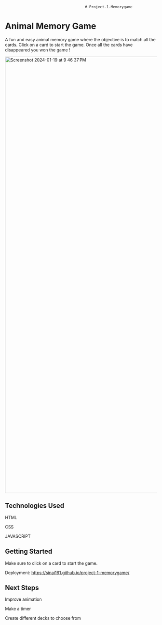                                          # Project-1-Memorygame

# Animal Memory Game
A fun and easy animal memory game where the objective is to match all the cards. Click on a card to start the game. Once all the cards have disappeared you won the game !


<img width="1440" alt="Screenshot 2024-01-19 at 9 46 37 PM" src="https://github.com/Sinai161/project-1-memorygame/assets/61368028/72960cfa-ebf0-4cde-ac31-bfc247edcebf">

## Technologies Used
HTML

CSS

JAVASCRIPT

## Getting Started
Make sure to click on a card to start the game.


Deployment: 
https://sinai161.github.io/project-1-memorygame/


## Next Steps
Improve animation

Make a timer

Create different decks to choose from

